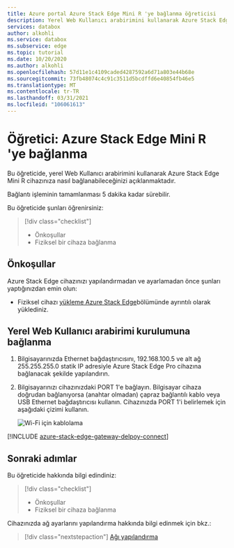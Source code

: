 ```yaml
---
title: Azure portal Azure Stack Edge Mini R 'ye bağlanma öğreticisi
description: Yerel Web Kullanıcı arabirimini kullanarak Azure Stack Edge Mini R cihazınıza nasıl bağlanacağınızı öğrenin.
services: databox
author: alkohli
ms.service: databox
ms.subservice: edge
ms.topic: tutorial
ms.date: 10/20/2020
ms.author: alkohli
ms.openlocfilehash: 57d11e1c4109caded4287592a6d71a803e44b68e
ms.sourcegitcommit: 73fb48074c4c91c3511d5bcdffd6e40854fb46e5
ms.translationtype: MT
ms.contentlocale: tr-TR
ms.lasthandoff: 03/31/2021
ms.locfileid: "106061613"
---
```

# <a name="tutorial-connect-to-azure-stack-edge-mini-r"></a>Öğretici: Azure Stack Edge Mini R 'ye bağlanma

Bu öğreticide, yerel Web Kullanıcı arabirimini kullanarak Azure Stack Edge Mini R cihazınıza nasıl bağlanabileceğinizi açıklanmaktadır.

Bağlantı işleminin tamamlanması 5 dakika kadar sürebilir.

Bu öğreticide şunları öğrenirsiniz:

> [!div class="checklist"]
>
> * Önkoşullar
> * Fiziksel bir cihaza bağlanma



## <a name="prerequisites"></a>Önkoşullar

Azure Stack Edge cihazınızı yapılandırmadan ve ayarlamadan önce şunları yaptığınızdan emin olun:

* Fiziksel cihazı [yükleme Azure Stack Edge](azure-stack-edge-mini-r-deploy-install.md)bölümünde ayrıntılı olarak yüklediniz.


## <a name="connect-to-the-local-web-ui-setup"></a>Yerel Web Kullanıcı arabirimi kurulumuna bağlanma

1. Bilgisayarınızda Ethernet bağdaştırıcısını, 192.168.100.5 ve alt ağ 255.255.255.0 statik IP adresiyle Azure Stack Edge Pro cihazına bağlanacak şekilde yapılandırın.

2. Bilgisayarınızı cihazınızdaki PORT 1'e bağlayın. Bilgisayar cihaza doğrudan bağlanıyorsa (anahtar olmadan) çapraz bağlantılı kablo veya USB Ethernet bağdaştırıcısı kullanın. Cihazınızda PORT 1'i belirlemek için aşağıdaki çizimi kullanın.

    ![Wi-Fi için kablolama](./media/azure-stack-edge-mini-r-deploy-install/wireless-cabled.png)

[!INCLUDE [azure-stack-edge-gateway-delpoy-connect](../../includes/azure-stack-edge-gateway-deploy-connect.md)]


## <a name="next-steps"></a>Sonraki adımlar

Bu öğreticide hakkında bilgi edindiniz:

> [!div class="checklist"]
> * Önkoşullar
> * Fiziksel bir cihaza bağlanma


Cihazınızda ağ ayarlarını yapılandırma hakkında bilgi edinmek için bkz.:

> [!div class="nextstepaction"]
> [Ağı yapılandırma](./azure-stack-edge-mini-r-deploy-configure-network-compute-web-proxy.md)
